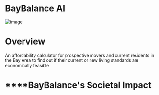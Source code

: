 # BayBalance AI

![image](https://github.com/CarstonB02/Final-Portfolio-Submission/assets/166553377/4d71bebc-a0c8-45d6-8ec3-3829ab4d3fee)

# Overview
An affordability calculator for prospective movers and current residents in the Bay Area to find out if their current or new living standards are economically feasible

# ****BayBalance's Societal Impact
